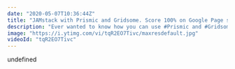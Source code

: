 ```yaml
---
date: "2020-05-07T10:36:44Z"
title: "JAMstack with Prismic and Gridsome. Score 100% on Google Page speed!"
description: "Ever wanted to know how you can use #Prismic and #Gridsome to make an awesome, super fast, #JAMstack website? This is your chance! In this 30 minute video I give you an overview of both Prismic and Gridsome and we dive into the code to see how it all connects.\n\nI could spend hours on going through the specifics on how to build a proper website. I might do that in a different video series, stay tuned! For now enjoy this more general overview of the tools and it should be enough to get you going!\n\nRead more about this project on the blog: https://timbenniks.nl/writings/a-new-website/\nThe project is open source: https://github.com/timbenniks/timbenniks2020/\n\nFollow me here:\nWebsite: https://timbenniks.nl/\nTwitter: https://twitter.com/timbenniks\nGithub: https://github.com/timbenniks"
image: "https://i.ytimg.com/vi/tqR2EO7Tivc/maxresdefault.jpg"
videoId: "tqR2EO7Tivc"
---
```


undefined